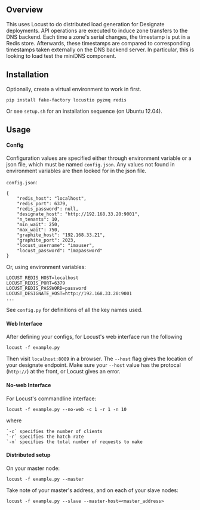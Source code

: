 Overview
--------

This uses Locust to do distributed load generation for Designate deployments. API operations are executed to induce zone transfers to the DNS backend. Each time a zone's serial changes, the timestamp is put in a Redis store. Afterwards, these timestamps are compared to corresponding timestamps taken externally on the DNS backend server. In particular, this is looking to load test the miniDNS component.

Installation
------------

Optionally, create a virtual environment to work in first.

    pip install fake-factory locustio pyzmq redis

Or see `setup.sh` for an installation sequence (on Ubuntu 12.04).

Usage
-----

#### Config ####

Configuration values are specified either through environment variable or a json file, which must be named `config.json`. Any values not found in environment variables are then looked for in the json file.

`config.json`:

    {
        "redis_host": "localhost",
        "redis_port": 6379,
        "redis_password": null,
        "designate_host": "http://192.168.33.20:9001",
        "n_tenants": 10,
        "min_wait": 250,
        "max_wait": 750,
        "graphite_host": "192.168.33.21",
        "graphite_port": 2023,
        "locust_username": "imauser",
        "locust_password": "imapassword"
    }

Or, using environment variables:

    LOCUST_REDIS_HOST=localhost   
    LOCUST_REDIS_PORT=6379    
    LOCUST_REDIS_PASSWORD=password
    LOCUST_DESIGNATE_HOST=http://192.168.33.20:9001
    ...


See `config.py` for definitions of all the key names used.

#### Web Interface ####

After defining your configs, for Locust's web interface run the following

    locust -f example.py

Then visit `localhost:8089` in a browser. The `--host` flag gives the location of your designate endpoint. Make sure your `--host` value has the protocal (`http://`) at the front, or Locust gives an error.

#### No-web Interface ####
For Locust's commandline interface:

    locust -f example.py --no-web -c 1 -r 1 -n 10

where

    `-c` specifies the number of clients
    `-r` specifies the hatch rate
    `-n` specifies the total number of requests to make

#### Distributed setup ####

On your master node:

    locust -f example.py --master

Take note of your master's address, and on each of your slave nodes:
    
    locust -f example.py --slave --master-host=<master_address>
